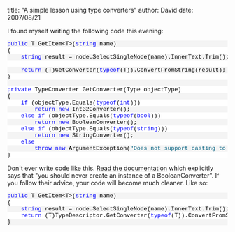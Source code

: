 
title: "A simple lesson using type converters"
author: David
date: 2007/08/21

<p>I found myself writing the following code this evening:</p> <div class="csharpcode"><pre class="alt"><span class="kwrd">public</span> T GetItem&lt;T&gt;(<span class="kwrd">string</span> name)</pre><pre>{</pre><pre class="alt">    <span class="kwrd">string</span> result = node.SelectSingleNode(name).InnerText.Trim();</pre><pre>&nbsp;</pre><pre class="alt">    <span class="kwrd">return</span> (T)GetConverter(<span class="kwrd">typeof</span>(T)).ConvertFromString(result);</pre><pre>}</pre><pre class="alt">&nbsp;</pre><pre><span class="kwrd">private</span> TypeConverter GetConverter(Type objectType)</pre><pre class="alt">{</pre><pre>    <span class="kwrd">if</span> (objectType.Equals(<span class="kwrd">typeof</span>(<span class="kwrd">int</span>)))</pre><pre class="alt">        <span class="kwrd">return</span> <span class="kwrd">new</span> Int32Converter();</pre><pre>    <span class="kwrd">else</span> <span class="kwrd">if</span> (objectType.Equals(<span class="kwrd">typeof</span>(<span class="kwrd">bool</span>)))</pre><pre class="alt">        <span class="kwrd">return</span> <span class="kwrd">new</span> BooleanConverter();</pre><pre>    <span class="kwrd">else</span> <span class="kwrd">if</span> (objectType.Equals(<span class="kwrd">typeof</span>(<span class="kwrd">string</span>)))</pre><pre class="alt">        <span class="kwrd">return</span> <span class="kwrd">new</span> StringConverter();</pre><pre>    <span class="kwrd">else</span></pre><pre class="alt">        <span class="kwrd">throw</span> <span class="kwrd">new</span> ArgumentException(<span class="str">"Does not support casting to "</span> + objectType.Name);</pre><pre>}</pre></div>
<style type="text/css">.csharpcode, .csharpcode pre
{
	font-size: small;
	color: black;
	font-family: consolas, "Courier New", courier, monospace;
	background-color: #ffffff;
	/*white-space: pre;*/
}
.csharpcode pre { margin: 0em; }
.csharpcode .rem { color: #008000; }
.csharpcode .kwrd { color: #0000ff; }
.csharpcode .str { color: #006080; }
.csharpcode .op { color: #0000c0; }
.csharpcode .preproc { color: #cc6633; }
.csharpcode .asp { background-color: #ffff00; }
.csharpcode .html { color: #800000; }
.csharpcode .attr { color: #ff0000; }
.csharpcode .alt 
{
	background-color: #f4f4f4;
	width: 100%;
	margin: 0em;
}
.csharpcode .lnum { color: #606060; }
</style>

<p>Don't ever write code like this. <a href="http://msdn2.microsoft.com/en-us/library/system.componentmodel.booleanconverter.aspx">Read the documentation</a> which explicitly says that "you should never create an instance of a BooleanConverter". If you follow their advice, your code will become much cleaner. Like so:</p>
<div class="csharpcode"><pre class="alt"><span class="kwrd">public</span> T GetItem&lt;T&gt;(<span class="kwrd">string</span> name)</pre><pre>{</pre><pre class="alt">    <span class="kwrd">string</span> result = node.SelectSingleNode(name).InnerText.Trim();</pre><pre>    <span class="kwrd">return</span> (T)TypeDescriptor.GetConverter(<span class="kwrd">typeof</span>(T)).ConvertFromString(result);</pre><pre class="alt">}</pre></div>
<style type="text/css">.csharpcode, .csharpcode pre
{
	font-size: small;
	color: black;
	font-family: consolas, "Courier New", courier, monospace;
	background-color: #ffffff;
	/*white-space: pre;*/
}
.csharpcode pre { margin: 0em; }
.csharpcode .rem { color: #008000; }
.csharpcode .kwrd { color: #0000ff; }
.csharpcode .str { color: #006080; }
.csharpcode .op { color: #0000c0; }
.csharpcode .preproc { color: #cc6633; }
.csharpcode .asp { background-color: #ffff00; }
.csharpcode .html { color: #800000; }
.csharpcode .attr { color: #ff0000; }
.csharpcode .alt 
{
	background-color: #f4f4f4;
	width: 100%;
	margin: 0em;
}
.csharpcode .lnum { color: #606060; }
</style>
